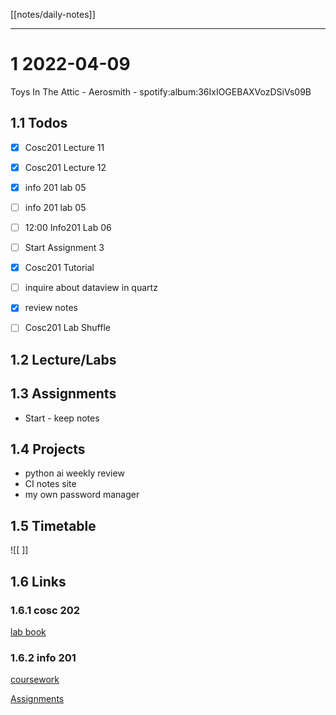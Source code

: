 [[notes/daily-notes]]

---

# 1 2022-04-09

Toys In The Attic - Aerosmith - spotify:album:36IxIOGEBAXVozDSiVs09B

## 1.1 Todos
- [x] Cosc201 Lecture 11
- [x] Cosc201 Lecture 12
- [x] info 201 lab 05
- [ ] info 201 lab 05
- [ ] 12:00 Info201 Lab 06
- [ ] Start Assignment 3
- [x] Cosc201 Tutorial
- [ ] inquire about dataview in quartz
- [x] review notes

- [ ] Cosc201 Lab Shuffle
## 1.2 Lecture/Labs



## 1.3 Assignments
- Start - keep notes

## 1.4 Projects
- python ai weekly review
- CI notes site
- my own password manager

## 1.5 Timetable

![[ ]]

## 1.6 Links

### 1.6.1 cosc 202

[lab book](https://cosc202.cspages.otago.ac.nz/lab-book/COSC202LabBook.pdf)

### 1.6.2 info 201

[coursework](https://isgb.otago.ac.nz/infosci/INFO201/labs_release/raw/master/output/info201_labs.html#)

[Assignments](https://isgb.otago.ac.nz/info201/shared/assignments_release/raw/master/output/INFO201_Assignments.html)